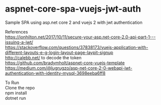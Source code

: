 # aspnet-core-spa-vuejs-jwt-auth

Sample SPA using asp.net core 2 and vuejs 2 with jwt authentication

References  
https://jonhilton.net/2017/10/11/secure-your-asp.net-core-2.0-api-part-1---issuing-a-jwt/   
https://stackoverflow.com/questions/37838173/vuejs-application-with-different-layouts-e-g-login-layout-page-laypit-signup  
http://calebb.net/  to decode the token  
https://github.com/bradymholt/aspnet-core-vuejs-template  
https://medium.com/@lugrugzo/asp-net-core-2-0-webapi-jwt-authentication-with-identity-mysql-3698eeba6ff8

To Run  
Clone the repo  
npm install  
dotnet run  
